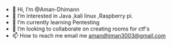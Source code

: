 - 👋 Hi, I’m @Aman-Dhimann
- 👀 I’m interested in Java ,kali linux ,Raspberry pi.
- 🌱 I’m currently learning Pentesting
- 💞️ I’m looking to collaborate on creating rooms for ctf's 
- 📫 How to reach me  email me amandhiman3003@gmail.com

<!---
Aman-Dhimann/Aman-Dhimann is a ✨ special ✨ repository because its `README.md` (this file) appears on your GitHub profile.
You can click the Preview link to take a look at your changes.
--->
